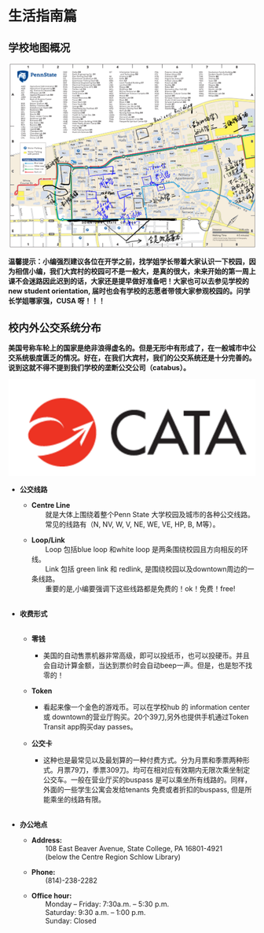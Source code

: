 # 生活指南篇

## 学校地图概况

![](.gitbook/assets/campus-map.png)

**温馨提示：小编强烈建议各位在开学之前，找学姐学长带着大家认识一下校园，因为相信小编，我们大宾村的校园可不是一般大，是真的很大，未来开始的第一周上课不会迷路因此迟到的话，大家还是提早做好准备吧！大家也可以去参见学校的new student orientation, 届时也会有学校的志愿者带领大家参观校园的。问学长学姐哪家强，CUSA 呀！！！**


## 校内外公交系统分布

**美国号称车轮上的国家是绝非浪得虚名的。但是无形中有形成了，在一般城市中公交系统极度匮乏的情况。好在，在我们大宾村，我们的公交系统还是十分完善的。说到这就不得不提到我们学校的垄断公交公司（catabus）。**

![](.gitbook/assets/catabus-logo.png)


* **公交线路**

  * **Centre Line**<br>
&emsp;&emsp;就是大体上围绕着整个Penn State 大学校园及城市的各种公交线路。<br>
&emsp;&emsp;常见的线路有（N, NV, W, V, NE, WE, VE, HP, B, M等）。
      
  * **Loop/Link**<br>
&emsp;&emsp;Loop 包括blue loop 和white loop 是两条围绕校园且方向相反的环线。<br>
&emsp;&emsp;Link 包括 green link 和 redlink, 是围绕校园以及downtown周边的一条线路。<br>
&emsp;&emsp;重要的是,小编要强调下这些线路都是免费的！ok！免费！free!<br><br>
      
      
* **收费形式**<br><br>

  * **零钱**
    * <pr>美国的自动售票机器非常高级，即可以投纸币，也可以投硬币。并且会自动计算金额，当达到票价时会自动beep一声。但是，也是恕不找零的！
      
  * **Token**
    * <pr>看起来像一个金色的游戏币。可以在学校hub 的 information center 或 downtown的营业厅购买。20个39刀,另外也提供手机通过Token Transit app购买day passes。<pr/>
      
  * **公交卡**
    * <pr>这种也是最常见以及最划算的一种付费方式。分为月票和季票两种形式。月票79刀，季票309刀。均可在相对应有效期内无限次乘坐制定公交车。一般在营业厅买的buspass 是可以乘坐所有线路的。同样，外面的一些学生公寓会发给tenants 免费或者折扣的buspass, 但是所能乘坐的线路有限。<pr/><br><br>
      

* **办公地点**
  * **Address:**<br>
&emsp;&emsp;108 East Beaver Avenue, State College, PA 16801-4921<br>
&emsp;&emsp;(below the Centre Region Schlow Library)

  * **Phone:**<br>
&emsp;&emsp;(814)-238-2282

  * **Office hour:**<br>
&emsp;&emsp;Monday – Friday: 7:30a.m. – 5:30 p.m.<br>
&emsp;&emsp;Saturday: 9:30 a.m. – 1:00 p.m.<br>
&emsp;&emsp;Sunday: Closed

